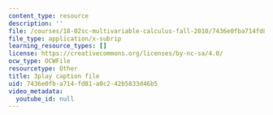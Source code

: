 ```yaml
---
content_type: resource
description: ''
file: /courses/18-02sc-multivariable-calculus-fall-2010/7436e0fba714fd81a0c242b5833d46b5_j9GZjr05Heg.srt
file_type: application/x-subrip
learning_resource_types: []
license: https://creativecommons.org/licenses/by-nc-sa/4.0/
ocw_type: OCWFile
resourcetype: Other
title: 3play caption file
uid: 7436e0fb-a714-fd81-a0c2-42b5833d46b5
video_metadata:
  youtube_id: null
---
```


